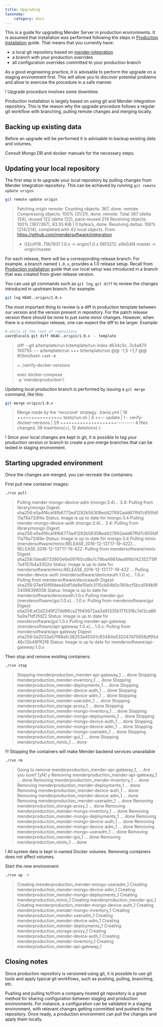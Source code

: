 ```yaml
---
title: Upgrading
taxonomy:
    category: docs
---
```


This is a guide for upgrading Mender Server in production environments. It is
assumed that installation was performed following the steps
in [Production installation](../production-installation) guide. That means that
you currently have:

* a local git repository based
  on [mender-integration](https://github.com/mendersoftware/integration)
* a branch with your production overrides
* all configuration overrides committed to your production branch


As a good engineering practice, it is advisable to perform the upgrade on a
staging environment first. This will allow you to discover potential problems
and allow to exercise the procedure in a safe manner. 

! Upgrade procedure involves some downtime.

Production installation is largely based on using git and Mender integration
repository. This is the reason why the upgrade procedure follows a regular git
workflow with branching, pulling remote changes and merging locally.

## Backing up existing data

Before an upgrade will be performed it is advisable to backup existing data and
volumes.

Consult Mongo DB and docker manuals for the necessary steps.

## Updating your local repository

The first step is to upgrade your local repository by pulling changes from
Mender integration repository. This can be achieved by running `git remote
update origin`.

```bash
git remote update origin
```
> Fetching origin
> remote: Counting objects: 367, done.
> remote: Compressing objects: 100% (31/31), done.
> remote: Total 367 (delta 134), reused 122 (delta 122), pack-reused 214
> Receiving objects: 100% (367/367), 83.55 KiB | 0 bytes/s, done.
> Resolving deltas: 100% (214/214), completed with 42 local objects.
> From https://github.com/mendersoftware/integration
>  * 02cd118..75b7831  1.0.x      -> origin/1.0.x
>    06f3212..e9e5df4  master     -> origin/master

For each release, there will be a corresponding release branch. For example, a
branch named `1.0.x`, provides a 1.0 release setup. Recall
from [Production installation](../production-installation) guide that our local
setup was introduced in a branch that was created from given release version.

You can use git commands such as `git log`, `git diff` to review the changes
introduced in upstream branch. For example:

```bash
git log HEAD..origin/1.0.x
```

The most important thing to review is a diff in production template between our
version and the version present in repository. For the patch release version
there should be none to just some minor changes. However, when there is a
minor/major release, one can expect the diff to be larger. Example:

```bash
# while at the root of repository
user@local$ git diff HEAD..origin/1.0.x -- template
```
> diff --git a/template/run b/template/run
> index d634c5c..7c4a870 100755
> --- a/template/run
> +++ b/template/run
> @@ -1,5 +1,7 @@
>  #!/bin/bash
> +set -e
>  
> +../verify-docker-versions
>  
>  exec docker-compose \
>       -p 'menderproduction'\
> 

Updating local production branch is performed by issuing a `git merge` command, like this:

```bash
git merge origin/1.0.x 
```
> Merge made by the 'recursive' strategy.
>  .travis.yml            | 16 ++++++++++++++++
>  tests/run.sh           |  4 ++--
>  update                 |  1 -
>  verify-docker-versions | 29 ++++++++++++++++++++---------
>  4 files changed, 38 insertions(+), 12 deletions(-)

! Since your local changes are kept in git, it is possible to tag your production version or branch to create a pre-merge branches that can be tested in staging environment.

## Starting upgraded environment

Once the changes are merged, you can recreate the containers. 

First pull new container images:

```bash
./run pull
```
> Pulling mender-mongo-device-adm (mongo:3.4)...
> 3.4: Pulling from library/mongo
> Digest: sha256:e5a4f6caf4fb6773e41292b56308ed427692add67ffd7c655fdf11a78a72df4e
> Status: Image is up to date for mongo:3.4
> Pulling mender-mongo-device-auth (mongo:3.4)...
> 3.4: Pulling from library/mongo
> Digest: sha256:e5a4f6caf4fb6773e41292b56308ed427692add67ffd7c655fdf11a78a72df4e
> Status: Image is up to date for mongo:3.4
> Pulling minio (mendersoftware/minio:RELEASE.2016-12-13T17-19-42Z)...
> RELEASE.2016-12-13T17-19-42Z: Pulling from mendersoftware/minio
> Digest: sha256:0ded6733900e6e09760cd9a7c79ba4981dea6f6b142352719f7a4157b4a3352d
> Status: Image is up to date for mendersoftware/minio:RELEASE.2016-12-13T17-19-42Z
> ...
> Pulling mender-device-auth (mendersoftware/deviceauth:1.0.x)...
> 1.0.x: Pulling from mendersoftware/deviceauth
> Digest: sha256:07ed10f6fdee40df1de8e10efc3115cb64b0c190bcf5bcd194b9f34086396058
> Status: Image is up to date for mendersoftware/deviceauth:1.0.x
> Pulling mender-gui (mendersoftware/gui:1.0.x)...
> 1.0.x: Pulling from mendersoftware/gui
> Digest: sha256:af2d2349f27dd96ca21940672aa3a91335b17153f8c7ef2ca865a9a7fdf2fd22
> Status: Image is up to date for mendersoftware/gui:1.0.x
> Pulling mender-api-gateway (mendersoftware/api-gateway:1.0.x)...
> 1.0.x: Pulling from mendersoftware/api-gateway
> Digest: sha256:0a2033a57f88afc38253a45301c83484e532047d75858df95d46c12b48f1f2f8
> Status: Image is up to date for mendersoftware/api-gateway:1.0.x

Then stop and remove existing containers:

```bash
./run stop
```
> Stopping menderproduction_mender-api-gateway_1 ... done
> Stopping menderproduction_mender-inventory_1 ... done
> Stopping menderproduction_mender-deployments_1 ... done
> Stopping menderproduction_mender-device-auth_1 ... done
> Stopping menderproduction_mender-device-adm_1 ... done
> Stopping menderproduction_mender-useradm_1 ... done
> Stopping menderproduction_storage-proxy_1 ... done
> Stopping menderproduction_mender-mongo-inventory_1 ... done
> Stopping menderproduction_mender-mongo-deployments_1 ... done
> Stopping menderproduction_mender-mongo-device-auth_1 ... done
> Stopping menderproduction_mender-mongo-device-adm_1 ... done
> Stopping menderproduction_mender-mongo-useradm_1 ... done
> Stopping menderproduction_mender-gui_1 ... done
> Stopping menderproduction_minio_1 ... done

!!! Stopping the containers will make Mender backend services unavailable

```bash
./run rm
```
> Going to remove menderproduction_mender-api-gateway_1, ...
> Are you sure? [yN] y
> Removing menderproduction_mender-api-gateway_1 ... done
> Removing menderproduction_mender-inventory_1 ... done
> Removing menderproduction_mender-deployments_1 ... done
> Removing menderproduction_mender-device-auth_1 ... done
> Removing menderproduction_mender-device-adm_1 ... done
> Removing menderproduction_mender-useradm_1 ... done
> Removing menderproduction_storage-proxy_1 ... done
> Removing menderproduction_mender-mongo-inventory_1 ... done
> Removing menderproduction_mender-mongo-deployments_1 ... done
> Removing menderproduction_mender-mongo-device-auth_1 ... done
> Removing menderproduction_mender-mongo-device-adm_1 ... done
> Removing menderproduction_mender-mongo-useradm_1 ... done
> Removing menderproduction_mender-gui_1 ... done
> Removing menderproduction_minio_1 ... done

! All system data is kept in named Docker volumes. Removing containers does not affect volumes.

Start the new environment:

```bash
./run up -d
```
> Creating menderproduction_mender-mongo-useradm_1
> Creating menderproduction_mender-mongo-device-adm_1
> Creating menderproduction_mender-mongo-deployments_1
> Creating menderproduction_minio_1
> Creating menderproduction_mender-gui_1
> Creating menderproduction_mender-mongo-device-auth_1
> Creating menderproduction_mender-mongo-inventory_1
> Creating menderproduction_mender-useradm_1
> Creating menderproduction_mender-device-adm_1
> Creating menderproduction_mender-deployments_1
> Creating menderproduction_storage-proxy_1
> Creating menderproduction_mender-device-auth_1
> Creating menderproduction_mender-inventory_1
> Creating menderproduction_mender-api-gateway_1

## Closing notes

Since production repository is versioned using git, it is possible to use git
tools and apply typical git workflows, such as pushing, pulling, branching, etc.

Pushing and pulling to/from a company hosted git repository is a great method
for sharing configuration between staging and production environments. For
instance, a configuration can be validated in a staging environment, with
relevant changes getting committed and pushed to the repository. Once ready, a
production environment can pull the changes and apply them locally.
